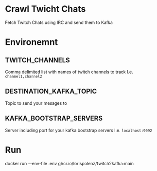# Crawl Twicht Chats
Fetch Twitch Chats using IRC and send them to Kafka

# Environemnt

## TWITCH_CHANNELS
Comma delimited list with names of twitch channels to track
I.e. `channel1,channel2`

## DESTINATION_KAFKA_TOPIC
Topic to send your mesages to

## KAFKA_BOOTSTRAP_SERVERS
Server including port for your kafka bootstrap servers
I.e. `localhost:9092`

# Run
docker run --env-file .env ghcr.io/lorispolenz/twitch2kafka:main